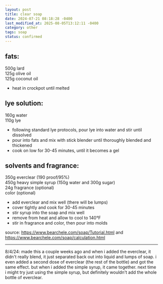 ```yaml
---
layout: post
title: clear soap
date: 2024-07-21 08:18:28 -0400
last_modified_at: 2025-08-05T13:12:11 -0400
category: other
tags: soap
status: confirmed
---
```

## fats:

500g lard  
125g olive oil  
125g coconut oil  
* heat in crockpot until melted

## lye solution:

160g water  
110g lye  
* following standard lye protocols, pour lye into water and stir until dissolved
* pour into fats and mix with stick blender until thoroughly blended and thickened
* cook on low for 30-45 minutes, until it becomes a gel

## solvents and fragrance:

350g everclear (190 proof/95%)  
450g heavy simple syrup (150g water and 300g sugar)  
24g fragrance (optional)  
color (optional)  
* add everclear and mix well (there will be lumps)
* cover tightly and cook for 30-45 minutes
* stir syrup into the soap and mix well
* remove from heat and allow to cool to 140°F
* stir in fragrance and color, then pour into molds

source: <https://www.bearchele.com/soap/Tutorial.html> and
        <https://www.bearchele.com/soap/calculation.html>

---

8/4/24: made this a couple weeks ago and when i added the everclear, it didn't really
blend, it just separated back out into liquid and lumps of soap. i even added a
second dose of everclear (the rest of the bottle) and got the same effect. but when
i added the simple syrup, it came together. next time i might try just using the
simple syrup, but definitely wouldn't add the whole bottle of everclear.
